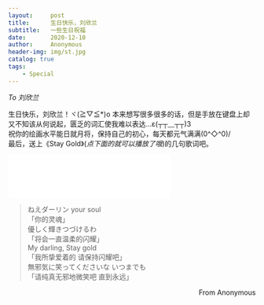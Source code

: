 ```yaml
---
layout:     post
title:      生日快乐，刘欣兰
subtitle:   一些生日祝福
date:       2020-12-10
author:     Anonymous
header-img: img/st.jpg
catalog: true
tags:
    - Special
---
```


*To 刘欣兰*

生日快乐，刘欣兰！ヾ(≧▽≦*)o
本来想写很多很多的话，但是手放在键盘上却又不知该从何说起，匮乏的词汇使我难以表达...ε(┬┬﹏┬┬)3<br>
祝你的绘画水平能日就月将，保持自己的初心，每天都元气满满\(0^◇^0)/<br>
最后，送上《Stay Gold》(*点下面的就可以播放了哦*)的几句歌词吧。<br>
<iframe frameborder="no" border="0" marginwidth="0" marginheight="0" width=330 height=86 src="//music.163.com/outchain/player?type=2&id=29785409&auto=0&height=66"></iframe>

> ねえダーリン your soul <br>
>「你的灵魂」<br>
> 優しく輝きつづけるわ <br>
>「将会一直温柔的闪耀」 <br>
> My darling, Stay gold <br>
> 「我所挚爱着的 请保持闪耀吧」 <br>
> 無邪気に笑ってくださいな いつまでも <br>
> 「请纯真无邪地微笑吧 直到永远」 <br>

<p align="right"> From Anonymous </p>
